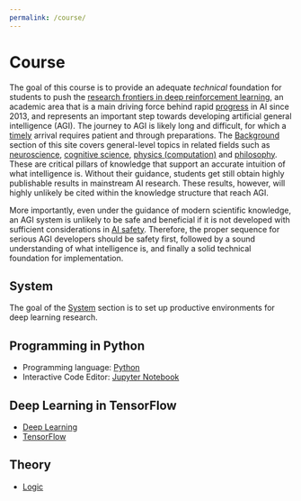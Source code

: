 ```yaml
---
permalink: /course/
---
```

# Course

The goal of this course is to provide an adequate *technical* foundation for students to push the [research frontiers in deep reinforcement learning](http://realai.org/deep-reinforcement-learning/), an academic area that is a main driving force behind rapid [progress](http://realai.org/progress/) in AI since 2013, and represents an important step towards developing artificial general intelligence (AGI). The journey to AGI is likely long and difficult, for which a [timely](http://realai.org/timing/) arrival requires patient and through preparations. The [Background](http://realai.org/background/) section of this site covers general-level topics in related fields such as [neuroscience](http://realai.org/background/neuroscience/), [cognitive science](http://realai.org/background/cognitive-science/), [physics (computation)](http://realai.org/background/computation/) and [philosophy](http://realai.org/background/philosophy/). These are critical pillars of knowledge that support an accurate intuition of what intelligence is. Without their guidance, students get still obtain highly publishable results in mainstream AI research. These results, however, will highly unlikely be cited within the knowledge structure that reach AGI.

More importantly, even under the guidance of modern scientific knowledge, an AGI system is unlikely to be safe and beneficial if it is not developed with sufficient considerations in [AI safety](http://realai.org/safety/). Therefore, the proper sequence for serious AGI developers should be safety first, followed by a sound understanding of what intelligence is, and finally a solid technical foundation for implementation.

## System 

The goal of the [System](http://realai.org/course/system/) section is to set up productive environments for deep learning research.

## Programming in Python

* Programming language: [Python](http://realai.org/course/python/)
* Interactive Code Editor: [Jupyter Notebook](http://realai.org/course/jupyter/)

## Deep Learning in TensorFlow

* [Deep Learning](http://realai.org/course/deep-learning/)
* [TensorFlow](http://realai.org/course/tensorflow/)

## Theory

* [Logic](/course/logic.md)

